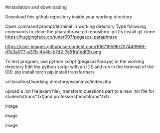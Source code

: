 #installation and downloading

Download this github repository inside your working directory

Open command prompt/terminal in working directory
Type following commands to clone the pharaphrase git repository:
git lfs install
git clone https://huggingface.co/tuner007/pegasus_paraphrase 

https://user-images.githubusercontent.com/106719596/207449966-d7a3a077-a37b-4b4b-b7d2-7e51fa1bdf3b.png

To test program, use python script (pegasusPara.py) in the working directory
Edit the python script with an IDE and run in the terminal of the IDE:
pip install torch
pip install transformers

url:localhost/working directory/exammvc/index.php

upload a .txt file(exam file), transform questions part to a new .txt file for students(trans*.txt)and professors(teachtrans*.txt).

image

image

image
